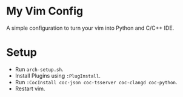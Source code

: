 # My Vim Config
A simple configuration to turn your vim into Python and C/C++ IDE.

# Setup
* Run `arch-setup.sh`.
* Install Plugins using `:PlugInstall`.
* Run `:CocInstall coc-json coc-tsserver coc-clangd coc-python`.
* Restart vim.
